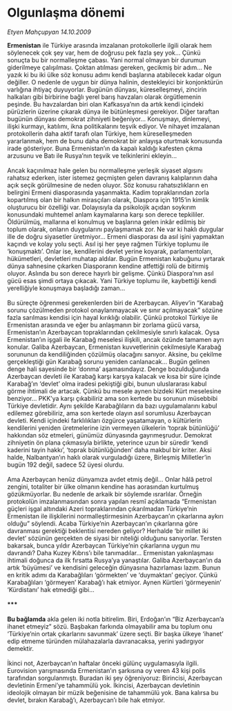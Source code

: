 # Olgunlaşma dönemi

*Etyen Mahçupyan 14.10.2009*

<div class="taraf_structure_2col_1zq">
<div class="margen_n">



 <p><b>Ermenistan</b> ile Türkiye arasında imzalanan protokollerle ilgili olarak hem söylenecek çok şey var, hem de doğrusu pek fazla şey yok... Çünkü sonuçta bu bir normalleşme çabası. Yani normal olmayan bir durumun giderilmeye çalışılması. Çoktan atılması gereken, gecikmiş bir adım... Ne yazık ki bu iki ülke söz konusu adımı kendi başlarına atabilecek kadar olgun değiller. O nedenle de uygun bir dünya halinin, destekleyici bir konjonktürün varlığına ihtiyaç duyuyorlar. Bugünün dünyası, küreselleşmeyi, zincirin halkaları gibi birbirine bağlı yerel barış havzaları olarak örgütlemenin peşinde. Bu havzalardan biri olan Kafkasya’nın da artık kendi içindeki pürüzlerin üzerine çıkarak dünya ile bütünleşmesi gerekiyor. Diğer taraftan bugünün dünyası demokrat zihniyeti beğeniyor... Konuşmayı, dinlemeyi, ilişki kurmayı, katılımı, ikna politikalarını teşvik ediyor. Ve nihayet imzalanan protokollerin daha aktif tarafı olan Türkiye, hem küreselleşmeden yararlanmak, hem de bunu daha demokrat bir anlayışa oturtmak konusunda irade gösteriyor. Buna Ermenistan’ın da kapalı kaldığı kafesten çıkma arzusunu ve Batı ile Rusya’nın teşvik ve telkinlerini ekleyin... <br/><br/>Ancak kaçınılmaz hale gelen bu normalleşme yerleşik siyaset algısını rahatsız ederken, ister istemez geçmişten gelen davranış kalıplarının daha açık seçik görülmesine de neden oluyor. Söz konusu rahatsızlıkların en belirgini Ermeni diasporasında yaşanmakta. Kadim topraklarından zorla kopartılmış olan bir halkın mirasçıları olarak, Diaspora için 1915’in kimlik oluşturucu bir özelliği var. Dolayısıyla da psikolojik açıdan soykırım konusundaki muhtemel anlam kaymalarına karşı son derece tepkililer. Öldürülmüş, mallarına el konulmuş ve başlarına gelen inkâr edilmiş bir toplum olarak, onların duygularını paylaşmamak zor. Ne var ki haklı duygular ille de doğru siyasetler üretmiyor... Ermeni diasporası da asıl işini yapmaktan kaçındı ve kolay yolu seçti. Asıl işi her şeye rağmen Türkiye toplumu ile ‘konuşmaktı’. Onlar ise, kendilerini devlet yerine koyarak, parlamentoları, hükümetleri, devletleri muhatap aldılar. Bugün Ermenistan kabuğunu yırtarak dünya sahnesine çıkarken Diasporanın kendine atfettiği rolü de bitirmiş oluyor. Aslında bu son derece hayırlı bir gelişme. Çünkü Diaspora’nın asıl gücü esas şimdi ortaya çıkacak. Yani Türkiye toplumu ile, kaybettiği kendi yerelliğiyle konuşmaya başladığı zaman... <br/><br/>Bu süreçte öğrenmesi gerekenlerden biri de Azerbaycan. Aliyev’in “Karabağ sorunu çözülmeden protokol onaylanmayacak ve sınır açılmayacak” sözüne fazla sarılması kendisi için hayal kırıklığı olabilir. Çünkü protokol Türkiye ile Ermenistan arasında ve eğer bu anlaşmanın bir zorlama gücü varsa, Ermenistan’ın Azerbaycan topraklarından çekilmesiyle sınırlı kalacak. Oysa Ermenistan’ın işgali ile Karabağ meselesi ilişkili, ancak özünde tamamen ayrı konular. Galiba Azerbaycan, Ermenistan kuvvetlerinin çekilmesiyle Karabağ sorununun da kendiliğinden çözülmüş olacağını sanıyor. Aksine, bu çekilme gerçekleştiği gün Karabağ sorunu yeniden canlanacak... Bugün gelinen denge hali sayesinde bir ‘donma’ aşamasındayız. Denge bozulduğunda Azerbaycan devleti ile Karabağ karşı karşıya kalacak ve kısa bir süre içinde Karabağ’ın ‘devlet’ olma iradesi pekiştiği gibi, bunun uluslararası kabul görme ihtimali de artacak. Çünkü bu mesele aynen bizdeki Kürt meselesine benziyor... PKK’ya karşı çıkabiliriz ama son kertede bu sorunun müsebbibi Türkiye devletidir. Aynı şekilde Karabağlıların da bazı uygulamalarını kabul edilemez görebiliriz, ama son kertede olayın asıl sorumlusu Azerbaycan devleti. Kendi içindeki farklılıkları özgürce yaşatamayan, o kültürlerin kendilerini yeniden üretmelerine izin vermeyen ülkelerin ‘toprak bütünlüğü’ hakkından söz etmeleri, günümüz dünyasında gayrımeşrudur. Demokrat zihniyetin ön plana çıkmasıyla birlikte, yeterince uzun bir süredir ‘kendi kaderini tayin hakkı’, ‘toprak bütünlüğünden’ daha makbul bir kriter. Aksi halde, Nalbantyan’ın haklı olarak vurguladığı üzere, Birleşmiş Milletler’in bugün 192 değil, sadece 52 üyesi olurdu. <br/><br/>Ama Azerbaycan henüz dünyamıza avdet etmiş değil... Onlar hâlâ petrol zengini, totaliter bir ülke olmanın kendine has aorasından kurtulmuş gözükmüyorlar. Bu nedenle de arkaik bir söylemde ısrarlılar. Örneğin protokolün imzalanmasından sonra yapılan resmî açıklamada “Ermenistan güçleri işgal altındaki Azeri topraklarından çıkarılmadan Türkiye’nin Ermenistan ile ilişkilerini normalleştirmesinin Azerbaycan’ın çıkarlarına aykırı olduğu” söylendi. Acaba Türkiye’nin Azerbaycan’ın çıkarlarına göre davranması gerektiği beklentisi nereden geliyor? Herhalde ‘bir millet iki devlet’ sözünün gerçekten de siyasi bir niteliği olduğunu sanıyorlar. Tersten bakarsak, bunca yıldır Azerbaycan Türkiye’nin çıkarlarına uygun mu davrandı? Daha Kuzey Kıbrıs’ı bile tanımadılar... Ermenistan yakınlaşması ihtimali doğunca da ilk fırsatta Rusya’ya yanaştılar. Galiba Azerbaycan’ın da artık ‘büyümesi’ ve kendisini geleceğin dünyasına hazırlaması lazım. Bunun en kritik adımı da Karabağlıları ‘görmekten’ ve ‘duymaktan’ geçiyor. Çünkü Karabağlıları ‘görmeyen’ Karabağ’ı hak etmiyor. Aynen Kürtleri ‘görmeyenin’ ‘Kürdistanı’ hak etmediği gibi... <b><br/><br/>*** <br/><br/>Bu bağlamda</b> akla gelen iki notla bitirelim. Biri, Erdoğan’ın “Biz Azerbaycan’a ihanet etmeyiz” sözü. Başbakan farkında olmayabilir ama bu toplum onu ‘Türkiye’nin ortak çıkarlarını savunmak’ üzere seçti. Bir başka ülkeye ‘ihanet’ edip etmeme türünden mülahazalarla davranacaksa, yerini yadırgıyor demektir. <br/><br/>İkinci not, Azerbaycan’ın haftalar önceki gülünç uygulamasıyla ilgili. Eurovision yarışmasında Ermenistan’ın şarkısına oy veren 43 kişi polis tarafından sorgulanmıştı. Buradan iki şey öğreniyoruz: Birincisi, Azerbaycan devletinin Ermeni’ye tahammülü yok. İkincisi, Azerbaycan devletinin ideolojik olmayan bir müzik beğenisine de tahammülü yok. Bana kalırsa bu devlet, bırakın Karabağ’ı, Azerbaycan’ı bile hak etmiyor.</p>
<br/>
<br/>
<br/>



<br/>


<div id="taraf_not">
</div>

</div>


</div>
